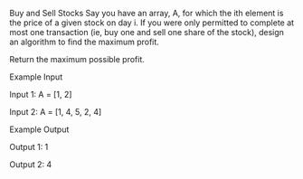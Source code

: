 Buy and Sell Stocks
Say you have an array, A, for which the ith element is the price of a given stock on day i.
If you were only permitted to complete at most one transaction (ie, buy one and sell one share of the stock), design an algorithm to find the maximum profit.

Return the maximum possible profit.


Example Input

Input 1:
A = [1, 2]

Input 2:
A = [1, 4, 5, 2, 4]


Example Output

Output 1:
1

Output 2:
4